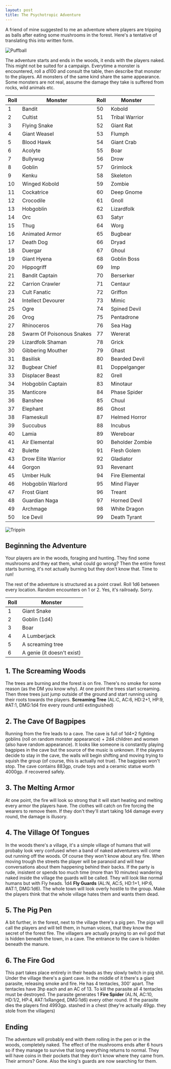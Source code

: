 ```yaml
---
layout: post
title: The Psychotropic Adventure
---
```


A friend of mine suggested to me an adventure where players are tripping as balls after eating some mushrooms in the forest. Here's a tentative of translating this into written form.

![Puffball](https://i.imgur.com/tbq5sjZ.png)

<!--more-->

The adventure starts and ends in the woods, it ends with the players naked. This might not be suited for a campaign. Everytime a monster is encountered, roll a d100 and consult the table, then describe that monster to the players. All monsters of the same kind share the same appearance. Some monsters are not real, assume the damage they take is suffered from rocks, wild animals etc.

Roll | Monster | Roll | Monster
---- | ------- | ---- | -------
1|Bandit|50|Kobold
2|Cultist|51|Tribal Warrior
3|Flying Snake|52|Giant Rat
4|Giant Weasel|53|Flumph
5|Blood Hawk|54|Giant Crab
6|Acolyte|55|Boar
7|Bullywug|56|Drow
8|Goblin|57|Grimlock
9|Kenku|58|Skeleton
10|Winged Kobold|59|Zombie
11|Cockatrice|60|Deep Gnome
12|Crocodile|61|Gnoll
13|Hobgoblin|62|Lizardfolk
14|Orc|63|Satyr
15|Thug|64|Worg
16|Animated Armor|65|Bugbear
17|Death Dog|66|Dryad
18|Duergar|67|Ghoul
19|Giant Hyena|68|Goblin Boss
20|Hippogriff|69|Imp
21|Bandit Captain|70|Berserker
22|Carrion Crawler|71|Centaur
23|Cult Fanatic|72|Griffon
24|Intellect Devourer|73|Mimic
25|Ogre|74|Spined Devil
26|Orog|75|Pentadrone
27|Rhinoceros|76|Sea Hag
28|Swarm Of Poisonous Snakes|77|Wererat
29|Lizardfolk Shaman|78|Grick
30|Gibbering Mouther|79|Ghast
31|Basilisk|80|Bearded Devil
32|Bugbear Chief|81|Doppelganger
33|Displacer Beast|82|Grell
34|Hobgoblin Captain|83|Minotaur
35|Manticore|84|Phase Spider
36|Banshee|85|Chuul
37|Elephant|86|Ghost
38|Flameskull|87|Helmed Horror
39|Succubus|88|Incubus
40|Lamia|89|Wereboar
41|Air Elemental|90|Beholder Zombie
42|Bulette|91|Flesh Golem
43|Drow Elite Warrior|92|Gladiator
44|Gorgon|93|Revenant
45|Umber Hulk|94|Fire Elemental
46|Hobgoblin Warlord|95|Mind Flayer
47|Frost Giant|96|Treant
48|Guardian Naga|97|Horned Devil
49|Archmage|98|White Dragon
50|Ice Devil|99|Death Tyrant

![Trippin](https://i.imgur.com/dRobNDu.jpeg)

## Beginning the Adventure
Your players are in the woods, foraging and hunting. They find some mushrooms and they eat them, what could go wrong? Then the entire forest starts burning, it's not actually burning but they don't know that. Time to run!

The rest of the adventure is structured as a point crawl. Roll 1d6 between every location. Random encounters on 1 or 2. Yes, it's railroady. Sorry.

Roll | Monster 
---- | ------- 
1|Giant Snake
2|Goblin (1d4)
3|Boar
4|A Lumberjack
5|A screaming tree
6|A genie (it doesn't exist)

## 1. The Screaming Woods
The trees are burning and the forest is on fire. There's no smoke for some reason (as the DM you know why). At one point the trees start screaming. Then three trees just jump outside of the ground and start running using their roots towards the players. **Screaming Tree** (AL:C, AC:6, HD:2+1, HP:9, #AT:1, DMG:1d4 fire every round until extinguished)

## 2. The Cave Of Bagpipes
Running from the fire leads to a cave. The cave is full of 1d4+2 fighting goblins (roll on random monster appearance) + 2d4 children and women (also have random appearance). It looks like someone is constantly playing bagpipes in the cave but the source of the music is unknown. If the players decide to stay in the cave, the walls will begin shifting and moving trying to squish the group (of course, this is actually not true). The bagpipes won't stop. The cave contains 883gp, crude toys and a ceramic statue worth 4000gp. if recovered safely.

## 3. The Melting Armor
At one point, the fire will look so strong that it will start heating and melting every armor the players have. The clothes will catch on fire forcing the wearers to remove them. If they don't they'll start taking 1d4 damage every round, the damage is illusory.

## 4. The Village Of Tongues
In the woods there's a village, it's a simple village of humans that will probaby look very confused when a band of naked adventurers will come out running off the woods. Of course they won't know about any fire. When moving trough the streets the player will be paranoid and will hear conversations about them happening behind their backs. If the party is rude, insistent or spends too much time (more than 10 minutes) wandering naked inside the village the guards will be called. They will look like normal humans but with Fly heads. 1d4 **Fly Guards** (AL:N, AC:5, HD:1+1, HP:6, #AT:1, DMG:1d6). The whole town will look overly hostile to the group. Make the players think that the whole village hates them and wants them dead. 

## 5. The Pig Pen
A bit further, in the forest, next to the village there's a pig pen. The pigs will call the players and will tell them, in human voices, that they know the secret of the forest fire. The villagers are actually praying to an evil god that is hidden beneath the town, in a cave. The entrance to the cave is hidden beneath the manure.

## 6. The Fire God
This part takes place entirely in their heads as they slowly twitch in pig shit. Under the village there's a giant cave. In the middle of it there's a giant parasite, releasing smoke and fire. He has 4 tentacles, 300' apart. The tentacles have 3hp each and an AC of 13. To kill the parasite all 4 tentacles must be destroyed. The parasite generates 1 **Fire Spider** (AL:N, AC:10, HD:1/2, HP:4, #AT:1xRanged, DMG:1d6) every other round. If the parasite dies the players find 4993gp. stashed in a chest (they're actually 49gp. they stole from the villagers)

## Ending
The adventure will probably end with them rolling in the pen or in the woods, completely naked. The effect of the mushrooms ends after 6 hours so if they manage to survive that long everything returns to normal. They will have coins in their pockets that they don't know where they came from. Their armors? Gone. Also the king's guards are now searching for them.
